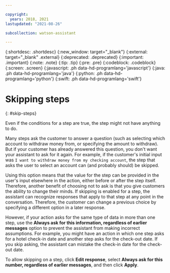 ```yaml
---

copyright:
  years: 2018, 2021
lastupdated: "2021-08-26"

subcollection: watson-assistant

---
```


{:shortdesc: .shortdesc}
{:new_window: target="_blank"}
{:external: target="_blank" .external}
{:deprecated: .deprecated}
{:important: .important}
{:note: .note}
{:tip: .tip}
{:pre: .pre}
{:codeblock: .codeblock}
{:screen: .screen}
{:javascript: .ph data-hd-programlang='javascript'}
{:java: .ph data-hd-programlang='java'}
{:python: .ph data-hd-programlang='python'}
{:swift: .ph data-hd-programlang='swift'}

# Skipping steps
{: #skip-steps}

Even if the conditions for a step are true, the step might not have anything to do.

Many steps ask the customer to answer a question (such as selecting which account to withdraw money from, or specifying the amount to withdraw). But if your customer has already answered this question, you don't want your assistant to ask for it again. For example, if the customer's initial input was `I want to withdraw money from my checking account`, the step that asks the user to select an account can (and probably should) be skipped.

Using this option means that the value for the step can be provided in the user's input elsewhere in the action, either before or after the step itself. Therefore, another benefit of choosing not to ask is that you give customers the ability to change their minds. If skipping is enabled for a step, the assistant can recognize responses that apply to that step at any point in the conversation. Therefore, the customer can change a previous choice by specifying a different option in a later response.

However, if your action asks for the same type of data in more than one step, use the **Always ask for this information, regardless of earlier messages** option to prevent the assistant from making incorrect assumptions. For example, you might have an action in which one step asks for a hotel check-in date and another step asks for the check-out date. If you skip asking, the assistant can mistake the check-in date for the check-out date.

To allow skipping on a step, click **Edit response**, select **Always ask for this number, regardless of earlier messages**, and then click **Apply**.
